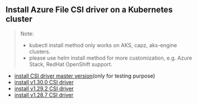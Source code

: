 ## Install Azure File CSI driver on a Kubernetes cluster
> Note:
>  - kubectl install method only works on AKS, capz, aks-engine clusters.
>  - please use helm install method for more customization, e.g. Azure Stack, RedHat OpenShift support.

 - [install CSI driver master version](./install-csi-driver-master.md)(only for testing purpose)
 - [install v1.30.0 CSI driver](./install-csi-driver-v1.30.0.md)
 - [install v1.29.2 CSI driver](./install-csi-driver-v1.29.2.md)
 - [install v1.28.7 CSI driver](./install-csi-driver-v1.28.7.md)
